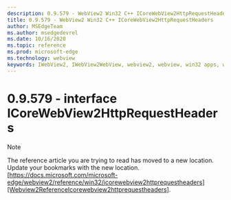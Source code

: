 ```yaml
---
description: 0.9.579 - WebView2 Win32 C++ ICoreWebView2HttpRequestHeaders
title: 0.9.579 - WebView2 Win32 C++ ICoreWebView2HttpRequestHeaders
author: MSEdgeTeam
ms.author: msedgedevrel
ms.date: 10/16/2020
ms.topic: reference
ms.prod: microsoft-edge
ms.technology: webview
keywords: IWebView2, IWebView2WebView, webview2, webview, win32 apps, win32, edge, ICoreWebView2, ICoreWebView2Controller, browser control, edge html, ICoreWebView2HttpRequestHeaders
---
```


# 0.9.579 - interface ICoreWebView2HttpRequestHeaders 

> [!NOTE]
> The reference article you are trying to read has moved to a new location.  
> Update your bookmarks with the new location.  
> [https://docs.microsoft.com/microsoft-edge/webview2/reference/win32/icorewebview2httprequestheaders][Webview2ReferenceIcorewebview2httprequestheaders].  

[Webview2ReferenceIcorewebview2httprequestheaders]: /microsoft-edge/webview2/reference/win32/icorewebview2httprequestheaders "interface ICoreWebView2HttpRequestHeaders | Microsoft Docs"
